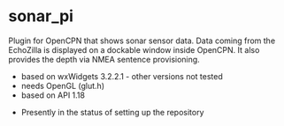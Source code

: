 # sonar_pi
Plugin for OpenCPN that shows sonar sensor data.
Data coming from the EchoZilla is displayed on a dockable window inside OpenCPN. It also provides the depth via NMEA sentence provisioning.

* based on wxWidgets 3.2.2.1 - other versions not tested
* needs OpenGL (glut.h)
* based on API 1.18

- Presently in the status of setting up the repository
